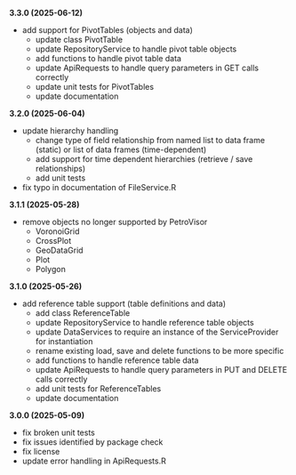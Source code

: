 **3.3.0 (2025-06-12)**

- add support for PivotTables (objects and data)
  - update class PivotTable
  - update RepositoryService to handle pivot table objects
  - add functions to handle pivot table data
  - update ApiRequests to handle query parameters in GET calls correctly
  - update unit tests for PivotTables
  - update documentation

**3.2.0 (2025-06-04)**

- update hierarchy handling
  - change type of field relationship from named list to data frame (static) or
  list of data frames (time-dependent)
  - add support for time dependent hierarchies (retrieve / save relationships)
  - add unit tests
- fix typo in documentation of FileService.R

**3.1.1 (2025-05-28)**

- remove objects no longer supported by PetroVisor
  - VoronoiGrid
  - CrossPlot
  - GeoDataGrid
  - Plot
  - Polygon

**3.1.0 (2025-05-26)**

- add reference table support (table definitions and data)
  - add class ReferenceTable
  - update RepositoryService to handle reference table objects
  - update DataServices to require an instance of the ServiceProvider for instantiation
  - rename existing load, save and delete functions to be more specific
  - add functions to handle reference table data
  - update ApiRequests to handle query parameters in PUT and DELETE calls correctly
  - add unit tests for ReferenceTables
  - update documentation

**3.0.0 (2025-05-09)**

- fix broken unit tests
- fix issues identified by package check
- fix license
- update error handling in ApiRequests.R
